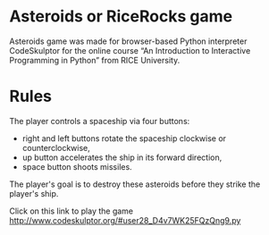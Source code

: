 Asteroids or RiceRocks game
===========================

Asteroids game was made for browser-based Python interpreter CodeSkulptor for the online course “An Introduction to Interactive Programming in Python” from RICE University.

**Rules**
=========

The player controls a spaceship via four buttons: 
  * right and left buttons rotate the spaceship clockwise or counterclockwise,
  * up button accelerates the ship in its forward direction,
  * space button shoots missiles. 

The player's goal is to destroy these asteroids before they strike the player's ship.

Click on this link to play the game http://www.codeskulptor.org/#user28_D4v7WK25FQzQng9.py